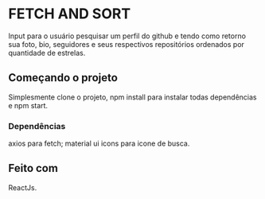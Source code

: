 # FETCH AND SORT

Input para o usuário pesquisar um perfil do github e tendo como retorno sua foto, bio, seguidores e seus respectivos repositórios ordenados por quantidade de estrelas.

## Começando o projeto

Simplesmente clone o projeto, npm install para instalar todas dependências e npm start.

### Dependências

axios para fetch;
material ui icons para icone de busca.

## Feito com

ReactJs.






